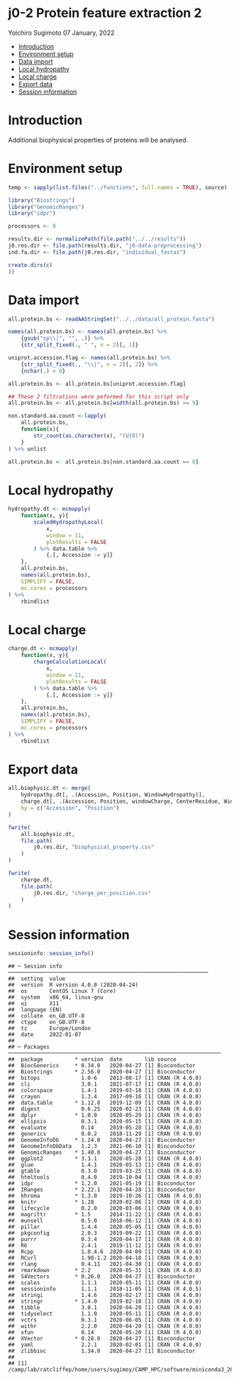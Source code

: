 j0-2 Protein feature extraction 2
================
Yoichiro Sugimoto
07 January, 2022

  - [Introduction](#introduction)
  - [Environment setup](#environment-setup)
  - [Data import](#data-import)
  - [Local hydropathy](#local-hydropathy)
  - [Local charge](#local-charge)
  - [Export data](#export-data)
  - [Session information](#session-information)

# Introduction

Additional biophysical properties of proteins will be analysed.

# Environment setup

``` r
temp <- sapply(list.files("../functions", full.names = TRUE), source)

library("Biostrings")
library("GenomicRanges")
library("idpr")

processors <- 8
```

``` r
results.dir <- normalizePath(file.path("../../results"))
j0.res.dir <- file.path(results.dir, "j0-data-preprocessing")
ind.fa.dir <- file.path(j0.res.dir, "individual_fastas")

create.dirs(c(
))
```

# Data import

``` r
all.protein.bs <- readAAStringSet("../../data/all_protein.fasta")

names(all.protein.bs) <- names(all.protein.bs) %>%
    {gsub("sp\\|", "", .)} %>%
    {str_split_fixed(., " ", n = 2)[, 1]}

uniprot.accession.flag <- names(all.protein.bs) %>%
    {str_split_fixed(., "\\|", n = 2)[, 2]} %>%
    {nchar(.) > 0}

all.protein.bs <- all.protein.bs[uniprot.accession.flag]

## These 2 filtrations were peformed for this script only
all.protein.bs <- all.protein.bs[width(all.protein.bs) >= 9]

non.standard.aa.count <-lapply(
    all.protein.bs,
    function(x){
        str_count(as.character(x), "(U|O)")
    }
) %>% unlist

all.protein.bs <- all.protein.bs[non.standard.aa.count == 0]
```

# Local hydropathy

``` r
hydropathy.dt <- mcmapply(
    function(x, y){
        scaledHydropathyLocal(
            x,
            window = 11,
            plotResults = FALSE
        ) %>% data.table %>%
            {.[, Accession := y]}
    },
    all.protein.bs,
    names(all.protein.bs),
    SIMPLIFY = FALSE,
    mc.cores = processors
) %>%
    rbindlist
```

# Local charge

``` r
charge.dt <- mcmapply(
    function(x, y){
        chargeCalculationLocal(
            x,
            window = 11,
            plotResults = FALSE
        ) %>% data.table %>%
            {.[, Accession := y]}
    },
    all.protein.bs,
    names(all.protein.bs),
    SIMPLIFY = FALSE,
    mc.cores = processors
) %>%
    rbindlist
```

# Export data

``` r
all.biophysic.dt <- merge(
    hydropathy.dt[, .(Accession, Position, WindowHydropathy)],
    charge.dt[, .(Accession, Position, windowCharge, CenterResidue, Window)],
    by = c("Accession", "Position")
)

fwrite(
    all.biophysic.dt,
    file.path(
        j0.res.dir, "biophysical_property.csv"
    )
)

fwrite(
    charge.dt,
    file.path(
        j0.res.dir, "charge_per_position.csv"
    )
)
```

# Session information

``` r
sessioninfo::session_info()
```

    ## ─ Session info ───────────────────────────────────────────────────────────────
    ##  setting  value                       
    ##  version  R version 4.0.0 (2020-04-24)
    ##  os       CentOS Linux 7 (Core)       
    ##  system   x86_64, linux-gnu           
    ##  ui       X11                         
    ##  language (EN)                        
    ##  collate  en_GB.UTF-8                 
    ##  ctype    en_GB.UTF-8                 
    ##  tz       Europe/London               
    ##  date     2022-01-07                  
    ## 
    ## ─ Packages ───────────────────────────────────────────────────────────────────
    ##  package          * version  date       lib source        
    ##  BiocGenerics     * 0.34.0   2020-04-27 [1] Bioconductor  
    ##  Biostrings       * 2.56.0   2020-04-27 [1] Bioconductor  
    ##  bitops             1.0-6    2013-08-17 [1] CRAN (R 4.0.0)
    ##  cli                3.0.1    2021-07-17 [1] CRAN (R 4.0.0)
    ##  colorspace         1.4-1    2019-03-18 [1] CRAN (R 4.0.0)
    ##  crayon             1.3.4    2017-09-16 [1] CRAN (R 4.0.0)
    ##  data.table       * 1.12.8   2019-12-09 [1] CRAN (R 4.0.0)
    ##  digest             0.6.25   2020-02-23 [1] CRAN (R 4.0.0)
    ##  dplyr            * 1.0.0    2020-05-29 [1] CRAN (R 4.0.0)
    ##  ellipsis           0.3.1    2020-05-15 [1] CRAN (R 4.0.0)
    ##  evaluate           0.14     2019-05-28 [1] CRAN (R 4.0.0)
    ##  generics           0.0.2    2018-11-29 [1] CRAN (R 4.0.0)
    ##  GenomeInfoDb     * 1.24.0   2020-04-27 [1] Bioconductor  
    ##  GenomeInfoDbData   1.2.3    2021-06-10 [1] Bioconductor  
    ##  GenomicRanges    * 1.40.0   2020-04-27 [1] Bioconductor  
    ##  ggplot2          * 3.3.1    2020-05-28 [1] CRAN (R 4.0.0)
    ##  glue               1.4.1    2020-05-13 [1] CRAN (R 4.0.0)
    ##  gtable             0.3.0    2019-03-25 [1] CRAN (R 4.0.0)
    ##  htmltools          0.4.0    2019-10-04 [1] CRAN (R 4.0.0)
    ##  idpr             * 1.2.0    2021-05-19 [1] Bioconductor  
    ##  IRanges          * 2.22.1   2020-04-28 [1] Bioconductor  
    ##  khroma           * 1.3.0    2019-10-26 [1] CRAN (R 4.0.0)
    ##  knitr            * 1.28     2020-02-06 [1] CRAN (R 4.0.0)
    ##  lifecycle          0.2.0    2020-03-06 [1] CRAN (R 4.0.0)
    ##  magrittr         * 1.5      2014-11-22 [1] CRAN (R 4.0.0)
    ##  munsell            0.5.0    2018-06-12 [1] CRAN (R 4.0.0)
    ##  pillar             1.4.4    2020-05-05 [1] CRAN (R 4.0.0)
    ##  pkgconfig          2.0.3    2019-09-22 [1] CRAN (R 4.0.0)
    ##  purrr              0.3.4    2020-04-17 [1] CRAN (R 4.0.0)
    ##  R6                 2.4.1    2019-11-12 [1] CRAN (R 4.0.0)
    ##  Rcpp               1.0.4.6  2020-04-09 [1] CRAN (R 4.0.0)
    ##  RCurl              1.98-1.2 2020-04-18 [1] CRAN (R 4.0.0)
    ##  rlang              0.4.11   2021-04-30 [1] CRAN (R 4.0.0)
    ##  rmarkdown        * 2.2      2020-05-31 [1] CRAN (R 4.0.0)
    ##  S4Vectors        * 0.26.0   2020-04-27 [1] Bioconductor  
    ##  scales             1.1.1    2020-05-11 [1] CRAN (R 4.0.0)
    ##  sessioninfo        1.1.1    2018-11-05 [1] CRAN (R 4.0.5)
    ##  stringi            1.4.6    2020-02-17 [1] CRAN (R 4.0.0)
    ##  stringr          * 1.4.0    2019-02-10 [1] CRAN (R 4.0.0)
    ##  tibble             3.0.1    2020-04-20 [1] CRAN (R 4.0.0)
    ##  tidyselect         1.1.0    2020-05-11 [1] CRAN (R 4.0.0)
    ##  vctrs              0.3.1    2020-06-05 [1] CRAN (R 4.0.0)
    ##  withr              2.2.0    2020-04-20 [1] CRAN (R 4.0.0)
    ##  xfun               0.14     2020-05-20 [1] CRAN (R 4.0.0)
    ##  XVector          * 0.28.0   2020-04-27 [1] Bioconductor  
    ##  yaml               2.2.1    2020-02-01 [1] CRAN (R 4.0.0)
    ##  zlibbioc           1.34.0   2020-04-27 [1] Bioconductor  
    ## 
    ## [1] /camp/lab/ratcliffep/home/users/sugimoy/CAMP_HPC/software/miniconda3_20200606/envs/hydroxylation_by_JMJD6/lib/R/library
